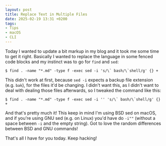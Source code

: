 ```yaml
---
layout: post
title: Replace Text in Multiple Files
date: 2025-02-19 13:31 +0200
tags:
- Tips
- macOS
- CLI
---
```


Today I wanted to update a bit markup in my blog and it took me some time
to get it right. Basically I wanted to replace the language in some fenced
code blocks and my instinct was to go for `find` and `sed`:

```console
$ find . -name "*.md" -type f -exec sed -i 's/\` bash/\`shell/g' {} +
```

This didn't work at first, because `sed -i` expects a backup file extension (e.g. `bak`),
for the files it'd be changing. I didn't want this, as I didn't want to deal with dealing those files afterwards,
so I tweaked the command like this:

```console
$ find . -name "*.md" -type f -exec sed -i '' 's/\` bash/\`shell/g' {} +
```

And that's pretty much it! This keep in mind I'm using BSD sed on macOS, and if you're
using GNU sed (e.g. on Linux) you'd have do `-i""` (without a space between `-i` and the empty string).
Got to love the random differences between BSD and GNU commands!

That's all I have for you today. Keep hacking!
